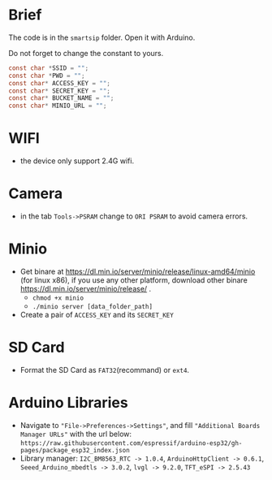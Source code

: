 # Brief

The code is in the `smartsip` folder. Open it with Arduino.

Do not forget to change the constant to yours.


``` c
const char *SSID = "";
const char *PWD = "";
const char* ACCESS_KEY = "";
const char* SECRET_KEY = "";
const char* BUCKET_NAME = "";
const char* MINIO_URL = "";
```

# WIFI
* the device only support 2.4G wifi.

# Camera
* in the tab `Tools->PSRAM` change to `ORI PSRAM` to avoid camera errors.

# Minio
* Get binare at https://dl.min.io/server/minio/release/linux-amd64/minio (for linux x86), if you use any other platform, download other binare https://dl.min.io/server/minio/release/ .
    * `chmod +x minio`
    * `./minio server [data_folder_path]`
* Create a pair of `ACCESS_KEY` and its `SECRET_KEY`

# SD Card
* Format the SD Card as `FAT32`(recommand) or `ext4`.

# Arduino Libraries
* Navigate to `"File->Preferences->Settings"`, and fill `"Additional Boards Manager URLs"` with the url below: `https://raw.githubusercontent.com/espressif/arduino-esp32/gh-pages/package_esp32_index.json`
* Library manager: `I2C_BM8563_RTC -> 1.0.4`, `ArduinoHttpClient -> 0.6.1`, `Seeed_Arduino_mbedtls -> 3.0.2`, `lvgl -> 9.2.0`, `TFT_eSPI -> 2.5.43`
